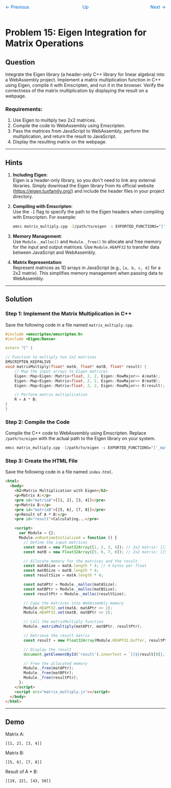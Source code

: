 <nav style="display: grid; grid-template-columns: 1fr 1fr 1fr; padding: 1rem 0;">
    <a href="../lesson14" style="text-decoration: none; color: #0366d6;">← Previous</a>
    <a href="../" style="text-decoration: none; color: #0366d6; text-align: center;">Up</a>
    <a href="../lesson16/" style="text-decoration: none; color: #0366d6; text-align: right;">Next →</a>
</nav>

# Problem 15: Eigen Integration for Matrix Operations

## Question

Integrate the Eigen library (a header-only C++ library for linear algebra) into a WebAssembly project. Implement a matrix multiplication function in C++ using Eigen, compile it with Emscripten, and run it in the browser. Verify the correctness of the matrix multiplication by displaying the result on a webpage.

### Requirements:
1. Use Eigen to multiply two 2x2 matrices.
2. Compile the code to WebAssembly using Emscripten.
3. Pass the matrices from JavaScript to WebAssembly, perform the multiplication, and return the result to JavaScript.
4. Display the resulting matrix on the webpage.

---

## Hints

1. **Including Eigen**:  
   Eigen is a header-only library, so you don't need to link any external libraries. Simply download the Eigen library from its official website (https://eigen.tuxfamily.org/) and include the header files in your project directory.

2. **Compiling with Emscripten**:  
   Use the `-I` flag to specify the path to the Eigen headers when compiling with Emscripten. For example:  
   ```bash
   emcc matrix_multiply.cpp -I/path/to/eigen -s EXPORTED_FUNCTIONS="['_matrixMultiply', '_malloc', '_free']" -o matrix_multiply.js
   ```

3. **Memory Management**:  
   Use `Module._malloc()` and `Module._free()` to allocate and free memory for the input and output matrices. Use `Module.HEAPF32` to transfer data between JavaScript and WebAssembly.

4. **Matrix Representation**:  
   Represent matrices as 1D arrays in JavaScript (e.g., `[a, b, c, d]` for a 2x2 matrix). This simplifies memory management when passing data to WebAssembly.

---

## Solution

### Step 1: Implement the Matrix Multiplication in C++  
Save the following code in a file named `matrix_multiply.cpp`.

```cpp
#include <emscripten/emscripten.h>
#include <Eigen/Dense>

extern "C" {

// Function to multiply two 2x2 matrices
EMSCRIPTEN_KEEPALIVE
void matrixMultiply(float* matA, float* matB, float* result) {
    // Map the input arrays to Eigen matrices
    Eigen::Map<Eigen::Matrix<float, 2, 2, Eigen::RowMajor>> A(matA);
    Eigen::Map<Eigen::Matrix<float, 2, 2, Eigen::RowMajor>> B(matB);
    Eigen::Map<Eigen::Matrix<float, 2, 2, Eigen::RowMajor>> R(result);

    // Perform matrix multiplication
    R = A * B;
}
}
```

### Step 2: Compile the Code  
Compile the C++ code to WebAssembly using Emscripten. Replace `/path/to/eigen` with the actual path to the Eigen library on your system.

```bash
emcc matrix_multiply.cpp -I/path/to/eigen -s EXPORTED_FUNCTIONS="['_matrixMultiply', '_malloc', '_free']" -o matrix_multiply.js
```

### Step 3: Create the HTML File  
Save the following code in a file named `index.html`.

```html
<html>
  <body>
    <h2>Matrix Multiplication with Eigen</h2>
    <p>Matrix A:</p>
    <pre id="matrixA">[[1, 2], [3, 4]]</pre>
    <p>Matrix B:</p>
    <pre id="matrixB">[[5, 6], [7, 8]]</pre>
    <p>Result of A * B:</p>
    <pre id="result">Calculating...</pre>

    <script>
      var Module = {};
      Module.onRuntimeInitialized = function () {
        // Define the input matrices
        const matA = new Float32Array([1, 2, 3, 4]); // 2x2 matrix: [[1, 2], [3, 4]]
        const matB = new Float32Array([5, 6, 7, 8]); // 2x2 matrix: [[5, 6], [7, 8]]

        // Allocate memory for the matrices and the result
        const matASize = matA.length * 4; // 4 bytes per float
        const matBSize = matB.length * 4;
        const resultSize = matA.length * 4;

        const matAPtr = Module._malloc(matASize);
        const matBPtr = Module._malloc(matBSize);
        const resultPtr = Module._malloc(resultSize);

        // Copy the matrices into WebAssembly memory
        Module.HEAPF32.set(matA, matAPtr >> 2);
        Module.HEAPF32.set(matB, matBPtr >> 2);

        // Call the matrixMultiply function
        Module._matrixMultiply(matAPtr, matBPtr, resultPtr);

        // Retrieve the result matrix
        const result = new Float32Array(Module.HEAPF32.buffer, resultPtr, matA.length);

        // Display the result
        document.getElementById('result').innerText = `[[${result[0]}, ${result[1]}], [${result[2]}, ${result[3]}]]`;

        // Free the allocated memory
        Module._free(matAPtr);
        Module._free(matBPtr);
        Module._free(resultPtr);
      };
    </script>
    <script src="matrix_multiply.js"></script>
  </body>
</html>
```

---

## Demo

Matrix A:  
```
[[1, 2], [3, 4]]
```

Matrix B:  
```
[[5, 6], [7, 8]]
```

Result of A * B:  
```
[[19, 22], [43, 50]]
```

<script>
  var Module = {};
  Module.onRuntimeInitialized = function () {
    const matA = new Float32Array([1, 2, 3, 4]);
    const matB = new Float32Array([5, 6, 7, 8]);

    const matASize = matA.length * 4;
    const matBSize = matB.length * 4;
    const resultSize = matA.length * 4;

    const matAPtr = Module._malloc(matASize);
    const matBPtr = Module._malloc(matBSize);
    const resultPtr = Module._malloc(resultSize);

    Module.HEAPF32.set(matA, matAPtr >> 2);
    Module.HEAPF32.set(matB, matBPtr >> 2);

    Module._matrixMultiply(matAPtr, matBPtr, resultPtr);

    const result = new Float32Array(Module.HEAPF32.buffer, resultPtr, matA.length);

    document.write(`<pre>[[${result[0]}, ${result[1]}], [${result[2]}, ${result[3]}]]</pre>`);

    Module._free(matAPtr);
    Module._free(matBPtr);
    Module._free(resultPtr);
  };
</script>
<script src="matrix_multiply.js"></script>
